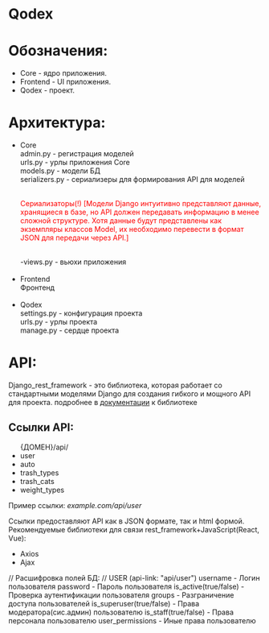 # Qodex
<h1>Обозначения:</h1>
    <ul>
        <li>Core - ядро приложения.</li>
        <li>Frontend - UI приложения.</li>
        <li>Qodex - проект.</li>
    </ul>

<h1>Архитектура:</h1>
    <ul>
        <li>Core<br>
            admin.py - регистрация моделей<br>
            urls.py - урлы приложения Core<br>
            models.py - модели БД<br>
            serializers.py - сериализеры для формирования API для моделей<br><br>
            <p><font color="red">Сериализаторы(!)
            [Модели Django интуитивно представляют данные, хранящиеся в базе, но API должен передавать 
            информацию в менее сложной структуре. Хотя данные будут представлены как экземпляры классов 
                Model, их необходимо перевести в формат JSON для передачи через API.]</font></p><br>
            -views.py - вьюхи приложения</li><br>
        <li>Frontend<br>
             Фронтенд</li><br>
        <li>Qodex<br>
            settings.py - конфигурация проекта<br>
            urls.py - урлы проекта<br>
            manage.py - сердце проекта</li>
</ul>


<h1>API:</h1>
    <p>Django_rest_framework - это библиотека, которая работает со стандартными моделями Django для создания гибкого и мощного API для проекта.
    подробнее в <a href="https://www.django-rest-framework.org/api-guide/generic-views/#listapiview">документации</a> к библиотеке</p>
<h2>Ссылки API:</h2> 
    <ul>{ДОМЕН}/api/
        <li>user</li>
        <li>auto</li>
        <li>trash_types</li>
        <li>trash_cats</li>
        <li>weight_types</li></ul>
     <p>Пример ссылки: <em>example.com/api/user</em></p>
<p>Ссылки предоставляют API как в JSON формате, так и html формой.
Рекомендуемые библиотеки для связи rest_framework+JavaScript(React, Vue):</p>
    <ul>
        <li>Axios</li>
        <li>Ajax</li>
    </ul>


// Расшифровка полей БД: //
    USER
(api-link: "api/user")
username - Логин пользователя
password - Пароль пользователя
is_active(true/false) - Проверка аутентификации пользователя
groups - Разграничение доступа пользователей
is_superuser(true/false) - Права модератора(сис.админ) пользователю
is_staff(true/false) - Права персонала пользователю
user_permissions - Иные права пользователю
